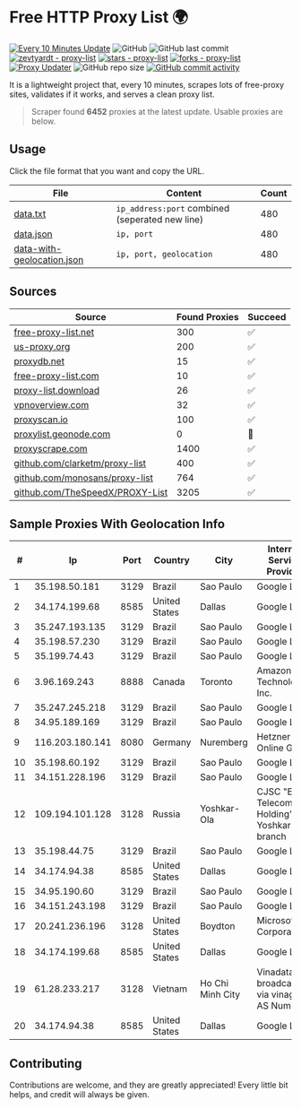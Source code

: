 
# Free HTTP Proxy List 🌍

[![Every 10 Minutes Update](https://github.com/mertguvencli/http-proxy-list/actions/workflows/main.yml/badge.svg?branch=main)](https://github.com/mertguvencli/http-proxy-list/actions/workflows/main.yml)
![GitHub](https://img.shields.io/github/license/mertguvencli/http-proxy-list)
![GitHub last commit](https://img.shields.io/github/last-commit/mertguvencli/http-proxy-list)
[![zevtyardt - proxy-list](https://img.shields.io/static/v1?label=zevtyardt&message=proxy-list&color=blue&logo=github)](https://github.com/zevtyardt/proxy-list "Go to GitHub repo")
[![stars - proxy-list](https://img.shields.io/github/stars/zevtyardt/proxy-list?style=social)](https://github.com/zevtyardt/proxy-list)
[![forks - proxy-list](https://img.shields.io/github/forks/zevtyardt/proxy-list?style=social)](https://github.com/zevtyardt/proxy-list)
[![Proxy Updater](https://github.com/zevtyardt/proxy-list/workflows/Proxy%20Updater/badge.svg)](https://github.com/zevtyardt/proxy-list/actions?query=workflow:"Proxy+Updater")
![GitHub repo size](https://img.shields.io/github/repo-size/zevtyardt/proxy-list)
[![GitHub commit activity](https://img.shields.io/github/commit-activity/m/zevtyardt/proxy-list?logo=commits)](https://github.com/zevtyardt/proxy-list/commits/main)

It is a lightweight project that, every 10 minutes, scrapes lots of free-proxy sites, validates if it works, and serves a clean proxy list.

> Scraper found **6452** proxies at the latest update. Usable proxies are below.

## Usage

Click the file format that you want and copy the URL.

|File|Content|Count|
|----|-------|-----|
|[data.txt](https://raw.githubusercontent.com/mertguvencli/http-proxy-list/main/proxy-list/data.txt)|`ip_address:port` combined (seperated new line)|480|
|[data.json](https://raw.githubusercontent.com/mertguvencli/http-proxy-list/main/proxy-list/data.json)|`ip, port`|480|
|[data-with-geolocation.json](https://raw.githubusercontent.com/mertguvencli/http-proxy-list/main/proxy-list/data-with-geolocation.json)|`ip, port, geolocation`|480|

## Sources

|Source|Found Proxies|Succeed|
|------|-------------|-------|
|[free-proxy-list.net](https://free-proxy-list.net)|300|✅|
|[us-proxy.org](https://www.us-proxy.org)|200|✅|
|[proxydb.net](http://proxydb.net)|15|✅|
|[free-proxy-list.com](https://free-proxy-list.com/?page=&port=&type%5B%5D=http&type%5B%5D=https&up_time=0&search=Search)|10|✅|
|[proxy-list.download](https://www.proxy-list.download/HTTP)|26|✅|
|[vpnoverview.com](https://vpnoverview.com/privacy/anonymous-browsing/free-proxy-servers)|32|✅|
|[proxyscan.io](https://www.proxyscan.io)|100|✅|
|[proxylist.geonode.com](https://proxylist.geonode.com/api/proxy-list?limit=300&page=1&sort_by=lastChecked&sort_type=desc&protocols=http,https)|0|🚫|
|[proxyscrape.com](https://api.proxyscrape.com/v2/?request=displayproxies&protocol=http&timeout=10000&country=all&ssl=all&anonymity=all)|1400|✅|
|[github.com/clarketm/proxy-list](https://raw.githubusercontent.com/clarketm/proxy-list/master/proxy-list-raw.txt)|400|✅|
|[github.com/monosans/proxy-list](https://raw.githubusercontent.com/monosans/proxy-list/main/proxies/http.txt)|764|✅|
|[github.com/TheSpeedX/PROXY-List](https://raw.githubusercontent.com/TheSpeedX/PROXY-List/master/http.txt)|3205|✅|


## Sample Proxies With Geolocation Info

|#|Ip|Port|Country|City|Internet Service Provider|
|-|--|----|-------|----|-------------------------|
|1|35.198.50.181|3129|Brazil|Sao Paulo|Google LLC|
|2|34.174.199.68|8585|United States|Dallas|Google LLC|
|3|35.247.193.135|3129|Brazil|Sao Paulo|Google LLC|
|4|35.198.57.230|3129|Brazil|Sao Paulo|Google LLC|
|5|35.199.74.43|3129|Brazil|Sao Paulo|Google LLC|
|6|3.96.169.243|8888|Canada|Toronto|Amazon Technologies Inc.|
|7|35.247.245.218|3129|Brazil|Sao Paulo|Google LLC|
|8|34.95.189.169|3129|Brazil|Sao Paulo|Google LLC|
|9|116.203.180.141|8080|Germany|Nuremberg|Hetzner Online GmbH|
|10|35.198.60.192|3129|Brazil|Sao Paulo|Google LLC|
|11|34.151.228.196|3129|Brazil|Sao Paulo|Google LLC|
|12|109.194.101.128|3128|Russia|Yoshkar-Ola|CJSC "ER-Telecom Holding" Yoshkar-Ola branch|
|13|35.198.44.75|3129|Brazil|Sao Paulo|Google LLC|
|14|34.174.94.38|8585|United States|Dallas|Google LLC|
|15|34.95.190.60|3129|Brazil|Sao Paulo|Google LLC|
|16|34.151.243.198|3129|Brazil|Sao Paulo|Google LLC|
|17|20.241.236.196|3128|United States|Boydton|Microsoft Corporation|
|18|34.174.199.68|8585|United States|Dallas|Google LLC|
|19|61.28.233.217|3128|Vietnam|Ho Chi Minh City|Vinadata broadcast via vinagame AS Number|
|20|34.174.94.38|8585|United States|Dallas|Google LLC|



## Contributing

Contributions are welcome, and they are greatly appreciated! Every
little bit helps, and credit will always be given.

